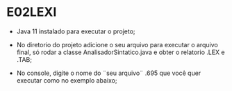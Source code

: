 # E02LEXI
 

- Java 11 instalado para executar o projeto; 

- No diretorio do projeto adicione o seu arquivo para executar o arquivo final, só
rodar a classe AnalisadorSintatico.java e obter o relatorio .LEX e .TAB;

- No console, digite o nome do ¨seu arquivo¨ .695 que você quer executar como
no exemplo abaixo;
